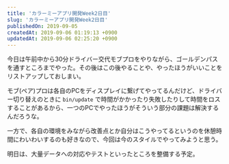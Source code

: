 ```yaml
---
title: 'カラーミーアプリ開発Week2日目'
slug: 'カラーミーアプリ開発Week2日目'
publishedOn: 2019-09-05
createdAt: 2019-09-06 01:19:13 +0900
updatedAt: 2019-09-06 02:25:20 +0900
---
```

今日は午前中から30分ドライバー交代モブプロをやりながら、ゴールデンパスを通すところまでやった。その後はこの後やることや、やったほうがいいことをリストアップしておしまい。

モブ(ペア)プロは各自のPCをディスプレイに繋げてやってるんだけど、ドライバー切り替えのときに `bin/update` で時間がかかったり失敗したりして時間をロスすることがあるから、一つのPCでやったほうがそういう部分の課題は解決するんだろうな。

一方で、各自の環境をみながら改善点とか自分はこうやってるというのを休憩時間にわいわいするのも好きなので、今回は今のスタイルでやってみようと思う。

明日は、大量データへの対応やテストといったところを整備する予定。
